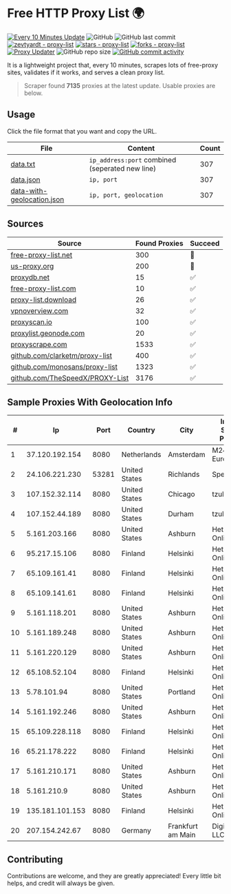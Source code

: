 
# Free HTTP Proxy List 🌍

[![Every 10 Minutes Update](https://github.com/mertguvencli/http-proxy-list/actions/workflows/main.yml/badge.svg?branch=main)](https://github.com/mertguvencli/http-proxy-list/actions/workflows/main.yml)
![GitHub](https://img.shields.io/github/license/mertguvencli/http-proxy-list)
![GitHub last commit](https://img.shields.io/github/last-commit/mertguvencli/http-proxy-list)
[![zevtyardt - proxy-list](https://img.shields.io/static/v1?label=zevtyardt&message=proxy-list&color=blue&logo=github)](https://github.com/zevtyardt/proxy-list "Go to GitHub repo")
[![stars - proxy-list](https://img.shields.io/github/stars/zevtyardt/proxy-list?style=social)](https://github.com/zevtyardt/proxy-list)
[![forks - proxy-list](https://img.shields.io/github/forks/zevtyardt/proxy-list?style=social)](https://github.com/zevtyardt/proxy-list)
[![Proxy Updater](https://github.com/zevtyardt/proxy-list/workflows/Proxy%20Updater/badge.svg)](https://github.com/zevtyardt/proxy-list/actions?query=workflow:"Proxy+Updater")
![GitHub repo size](https://img.shields.io/github/repo-size/zevtyardt/proxy-list)
[![GitHub commit activity](https://img.shields.io/github/commit-activity/m/zevtyardt/proxy-list?logo=commits)](https://github.com/zevtyardt/proxy-list/commits/main)

It is a lightweight project that, every 10 minutes, scrapes lots of free-proxy sites, validates if it works, and serves a clean proxy list.

> Scraper found **7135** proxies at the latest update. Usable proxies are below.

## Usage

Click the file format that you want and copy the URL.

|File|Content|Count|
|----|-------|-----|
|[data.txt](https://raw.githubusercontent.com/mertguvencli/http-proxy-list/main/proxy-list/data.txt)|`ip_address:port` combined (seperated new line)|307|
|[data.json](https://raw.githubusercontent.com/mertguvencli/http-proxy-list/main/proxy-list/data.json)|`ip, port`|307|
|[data-with-geolocation.json](https://raw.githubusercontent.com/mertguvencli/http-proxy-list/main/proxy-list/data-with-geolocation.json)|`ip, port, geolocation`|307|

## Sources

|Source|Found Proxies|Succeed|
|------|-------------|-------|
|[free-proxy-list.net](https://free-proxy-list.net)|300|🚫|
|[us-proxy.org](https://www.us-proxy.org)|200|🚫|
|[proxydb.net](http://proxydb.net)|15|✅|
|[free-proxy-list.com](https://free-proxy-list.com/?page=&port=&type%5B%5D=http&type%5B%5D=https&up_time=0&search=Search)|10|✅|
|[proxy-list.download](https://www.proxy-list.download/HTTP)|26|✅|
|[vpnoverview.com](https://vpnoverview.com/privacy/anonymous-browsing/free-proxy-servers)|32|✅|
|[proxyscan.io](https://www.proxyscan.io)|100|✅|
|[proxylist.geonode.com](https://proxylist.geonode.com/api/proxy-list?limit=300&page=1&sort_by=lastChecked&sort_type=desc&protocols=http,https)|20|✅|
|[proxyscrape.com](https://api.proxyscrape.com/v2/?request=displayproxies&protocol=http&timeout=10000&country=all&ssl=all&anonymity=all)|1533|✅|
|[github.com/clarketm/proxy-list](https://raw.githubusercontent.com/clarketm/proxy-list/master/proxy-list-raw.txt)|400|✅|
|[github.com/monosans/proxy-list](https://raw.githubusercontent.com/monosans/proxy-list/main/proxies/http.txt)|1323|✅|
|[github.com/TheSpeedX/PROXY-List](https://raw.githubusercontent.com/TheSpeedX/PROXY-List/master/http.txt)|3176|✅|


## Sample Proxies With Geolocation Info

|#|Ip|Port|Country|City|Internet Service Provider|
|-|--|----|-------|----|-------------------------|
|1|37.120.192.154|8080|Netherlands|Amsterdam|M247 Europe SRL|
|2|24.106.221.230|53281|United States|Richlands|Spectrum|
|3|107.152.32.114|8080|United States|Chicago|tzulo, inc.|
|4|107.152.44.189|8080|United States|Durham|tzulo, inc.|
|5|5.161.203.166|8080|United States|Ashburn|Hetzner Online GmbH|
|6|95.217.15.106|8080|Finland|Helsinki|Hetzner Online GmbH|
|7|65.109.161.41|8080|Finland|Helsinki|Hetzner Online GmbH|
|8|65.109.141.61|8080|Finland|Helsinki|Hetzner Online GmbH|
|9|5.161.118.201|8080|United States|Ashburn|Hetzner Online GmbH|
|10|5.161.189.248|8080|United States|Ashburn|Hetzner Online GmbH|
|11|5.161.220.129|8080|United States|Ashburn|Hetzner Online GmbH|
|12|65.108.52.104|8080|Finland|Helsinki|Hetzner Online GmbH|
|13|5.78.101.94|8080|United States|Portland|Hetzner Online GmbH|
|14|5.161.192.246|8080|United States|Ashburn|Hetzner Online GmbH|
|15|65.109.228.118|8080|Finland|Helsinki|Hetzner Online GmbH|
|16|65.21.178.222|8080|Finland|Helsinki|Hetzner Online GmbH|
|17|5.161.210.171|8080|United States|Ashburn|Hetzner Online GmbH|
|18|5.161.210.9|8080|United States|Ashburn|Hetzner Online GmbH|
|19|135.181.101.153|8080|Finland|Helsinki|Hetzner Online GmbH|
|20|207.154.242.67|8080|Germany|Frankfurt am Main|DigitalOcean, LLC|



## Contributing

Contributions are welcome, and they are greatly appreciated! Every
little bit helps, and credit will always be given.

